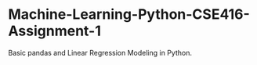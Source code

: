 # Machine-Learning-Python-CSE416-Assignment-1
Basic pandas and Linear Regression Modeling in Python.
